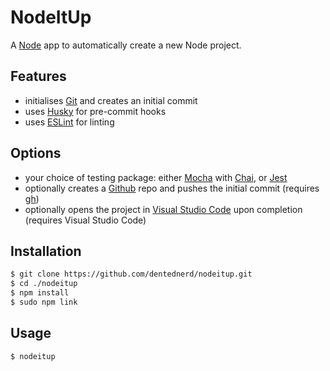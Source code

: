 # NodeItUp

A [Node](https://nodejs.org/en/) app to automatically create a new Node project.

## Features

- initialises [Git](https://git-scm.com/) and creates an initial commit
- uses [Husky](https://typicode.github.io/husky/#/) for pre-commit hooks
- uses [ESLint](https://eslint.org/) for linting

## Options

- your choice of testing package: either [Mocha](https://mochajs.org/) with [Chai](https://www.chaijs.com/), or [Jest](https://jestjs.io/)
- optionally creates a [Github](https://github.com/) repo and pushes the initial commit (requires [gh](https://github.com/cli/cli))
- optionally opens the project in [Visual Studio Code](https://code.visualstudio.com/) upon completion (requires Visual Studio Code)

## Installation

```sh
$ git clone https://github.com/dentednerd/nodeitup.git
$ cd ./nodeitup
$ npm install
$ sudo npm link
```

## Usage

```sh
$ nodeitup
```
